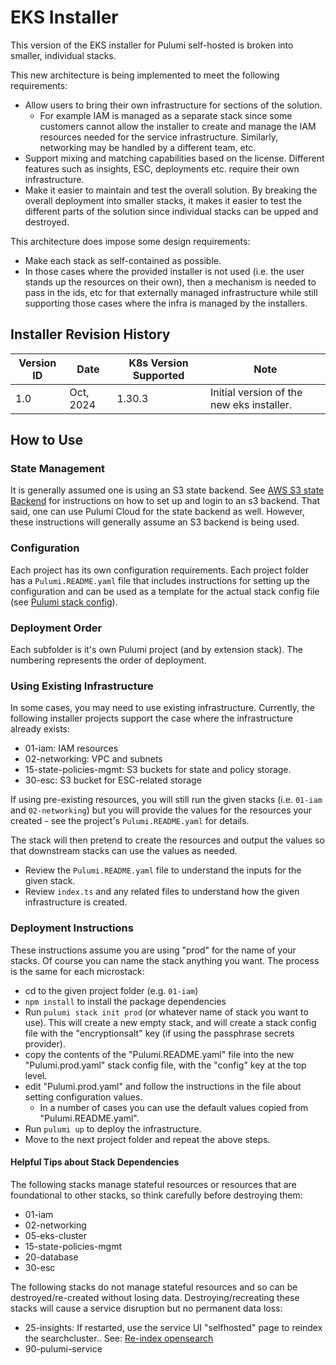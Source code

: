 # EKS Installer

This version of the EKS installer for Pulumi self-hosted is broken into smaller, individual stacks.

This new architecture is being implemented to meet the following requirements:
- Allow users to bring their own infrastructure for sections of the solution. 
  - For example IAM is managed as a separate stack since some customers cannot allow the installer to create and manage the IAM resources needed for the service infrastructure. Similarly, networking may be handled by a different team, etc.
- Support mixing and matching capabilities based on the license. Different features such as insights, ESC, deployments etc. require their own infrastructure. 
- Make it easier to maintain and test the overall solution. By breaking the overall deployment into smaller stacks, it makes it easier to test the different parts of the solution since individual stacks can be upped and destroyed. 

This architecture does impose some design requirements:
- Make each stack as self-contained as possible.
- In those cases where the provided installer is not used (i.e. the user stands up the resources on their own), then a mechanism is needed to pass in the ids, etc for that externally managed infrastructure while still supporting those cases where the infra is managed by the installers.

## Installer Revision History
Version ID | Date | K8s Version Supported | Note
---|---|---|--
1.0 | Oct, 2024 | 1.30.3 | Initial version of the new eks installer.

## How to Use

### State Management

It is generally assumed one is using an S3 state backend.
See [AWS S3 state Backend](https://www.pulumi.com/docs/iac/concepts/state-and-backends/#aws-s3) for instructions on how to set up and login to an s3 backend. 
That said, one can use Pulumi Cloud for the state backend as well. However, these instructions will generally assume an S3 backend is being used.

### Configuration

Each project has its own configuration requirements. Each project folder has a `Pulumi.README.yaml` file that includes instructions for setting up the configuration and can be used as a template for the actual stack config file (see [Pulumi stack config](https://www.pulumi.com/docs/iac/concepts/config/)). 

### Deployment Order

Each subfolder is it's own Pulumi project (and by extension stack). The numbering represents the order of deployment. 

### Using Existing Infrastructure 
In some cases, you may need to use existing infrastructure.
Currently, the following installer projects support the case where the infrastructure already exists:

* 01-iam: IAM resources
* 02-networking: VPC and subnets
* 15-state-policies-mgmt: S3 buckets for state and policy storage.
* 30-esc: S3 bucket for ESC-related storage

If using pre-existing resources, you will still run the given stacks (i.e. `01-iam` and `02-networking`) but you will provide the values for the resources your created - see the project's `Pulumi.README.yaml` for details.
<!-- TODO: wording: does the stack 'pretend' to create the resources? better - the stack passes input values through to the outputs - check code -->
The stack will then pretend to create the resources and output the values so that downstream stacks can use the values as needed.
- Review the `Pulumi.README.yaml` file to understand the inputs for the given stack.
- Review `index.ts` and any related files to understand how the given infrastructure is created.

### Deployment Instructions

These instructions assume you are using "prod" for the name of your stacks. Of course you can name the stack anything you want.
The process is the same for each microstack:
- cd to the given project folder (e.g. `01-iam`)
- `npm install` to install the package dependencies
- Run `pulumi stack init prod` (or whatever name of stack you want to use). This will create a new empty stack, and will create a stack config file with the "encryptionsalt" key (if using the passphrase secrets provider).
- copy the contents of the "Pulumi.README.yaml" file into the new "Pulumi.prod.yaml" stack config file, with the "config" key at the top level. 
- edit "Pulumi.prod.yaml" and follow the instructions in the file about setting configuration values.
  - In a number of cases you can use the default values copied from "Pulumi.README.yaml".
- Run `pulumi up` to deploy the infrastructure.
- Move to the next project folder and repeat the above steps.

#### Helpful Tips about Stack Dependencies
The following stacks manage stateful resources or resources that are foundational to other stacks, so think carefully before destroying them:
* 01-iam
* 02-networking 
* 05-eks-cluster
* 15-state-policies-mgmt
* 20-database
* 30-esc

The following stacks do not manage stateful resources and so can be destroyed/re-created without losing data. Destroying/recreating these stacks will cause a service disruption but no permanent data loss:
<!-- TODO: what about deployments? -->
* 25-insights: If restarted, use the service UI "selfhosted" page to reindex the searchcluster.. See: [Re-index opensearch](https://www.pulumi.com/docs/pulumi-cloud/admin/self-hosted/components/search/#backfilling-data)
* 90-pulumi-service
